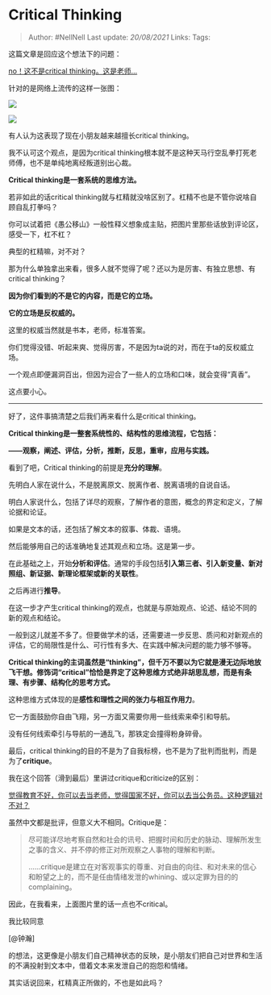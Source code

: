 # Critical Thinking

> Author: #NellNell 
> Last update: *20/08/2021* 
> Links:
> Tags: 

这篇文章是回应这个想法下的问题：

[no！这不是critical thinking。这是老师…](http://www.zhihu.com/pin/1384973780540932096)

针对的是网络上流传的这样一张图：

![](https://pic2.zhimg.com/v2-f3b76baaf2e61499ad1aebb04f527f69_b.jpg)

![](https://pic2.zhimg.com/80/v2-f3b76baaf2e61499ad1aebb04f527f69_720w.jpg)

有人认为这表现了现在小朋友越来越擅长critical thinking。

我不认可这个观点，是因为critical thinking根本就不是这种天马行空乱拳打死老师傅，也不是单纯地离经叛道别出心裁。

**Critical thinking是一套系统的思维方法。**

若非如此的话critical thinking就与杠精就没啥区别了。杠精不也是不管你说啥自顾自乱打拳吗？

你可以试着把《愚公移山》一般性释义想象成主贴，把图片里那些话放到评论区，感受一下，杠不杠？

典型的杠精嘛，对不对？

那为什么单独拿出来看，很多人就不觉得了呢？还以为是厉害、有独立思想、有critical thinking？

**因为你们看到的不是它的内容，而是它的立场。**

**它的立场是反权威的。**

这里的权威当然就是书本，老师，标准答案。

你们觉得没错、听起来爽、觉得厉害，不是因为ta说的对，而在于ta的反权威立场。

一个观点即便漏洞百出，但因为迎合了一些人的立场和口味，就会变得“真香”。

这点要小心。

---

好了，这件事搞清楚之后我们再来看什么是critical thinking。

**Critical thinking是一整套系统性的、结构性的思维流程，它包括：**

**——观察，阐述、评估，分析，推断，反思，重审，应用与实践。**

看到了吧，Critical thinking的前提是**充分的理解**。

先明白人家在说什么，不是脱离原文、脱离作者、脱离语境的自说自话。

明白人家说什么，包括了详尽的观察，了解作者的意图，概念的界定和定义，了解论据和论证。

如果是文本的话，还包括了解文本的叙事、体裁、语境。

然后能够用自己的话准确地复述其观点和立场。这是第一步。

在此基础之上，开始**分析和评估**。通常的手段包括**引入第三者、引入新变量、新对照组、新证据、新理论框架或新的关联性**。

之后再进行**推导**。

在这一步才产生critical thinking的观点，也就是与原始观点、论述、结论不同的新的观点和结论。

一般到这儿就差不多了。但要做学术的话，还需要进一步反思、质问和对新观点的评估，它的局限性是什么、可行性有多大、在实践中解决问题的能力够不够等。

**Critical thinking的主词虽然是“thinking”，但千万不要以为它就是漫无边际地放飞干想。修饰词“critical”恰恰是界定了这种思维方式绝非胡思乱想，而是有条理、有步骤、结构化的思考方式。**

这种思维方式体现的是**感性和理性之间的张力与相互作用力**。

它一方面鼓励你自由飞翔，另一方面又需要你用一些线索来牵引和导航。

没有任何线索牵引与导航的一通乱飞，那铁定会撞得粉身碎骨。

最后，critical thinking的目的不是为了自我标榜，也不是为了批判而批判，而是为了**critique**。

我在这个回答（滑到最后）里讲过critique和criticize的区别：

[觉得教育不好，你可以去当老师，觉得国家不好，你可以去当公务员。这种逻辑对不对？](https://www.zhihu.com/question/382508502/answer/1109670842)

虽然中文都是批评，但意义大不相同。Critique是：

> 尽可能详尽地考察自然和社会的讯号、把握时间和历史的脉动、理解所发生之事的含义、并不停的修正对所观察之人事物的理解和判断。  
>   
> ……critique是建立在对客观事实的尊重、对自由的向往、和对未来的信心和盼望之上的，而不是任由情绪发泄的whining、或以定罪为目的的complaining。

因此，在我看来，上面图片里的话一点也不critical。

我比较同意

[@钟瀚]

的想法，这更像是小朋友们自己精神状态的反映，是小朋友们把自己对世界和生活的不满投射到文本中，借着文本来发泄自己的抱怨和情绪。

其实话说回来，杠精真正所做的，不也是如此吗？